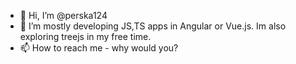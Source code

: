 - 👋 Hi, I’m @perska124
- 👀 I’m mostly developing JS,TS apps in Angular or Vue.js. Im also exploring treejs in my free time.
- 📫 How to reach me - why would you?

<!---
perska124/perska124 is a ✨ special ✨ repository because its `README.md` (this file) appears on your GitHub profile.
You can click the Preview link to take a look at your changes.
--->
